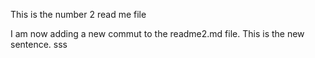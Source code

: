 This is the number 2 read me file



I am now adding a new commut to the readme2.md file. This is the new sentence. 
sss